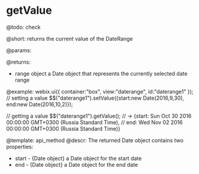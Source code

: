 getValue
=============


@todo:
	check 

@short:
	returns the current value of the DateRange

@params:


@returns:

- range			object		a Date object that represents the currently selected date range


@example:
webix.ui({
    container:"box",
    view:"daterange",
    id:"daterange1"
});
// setting a value
$$("daterange1").setValue({start:new Date(2016,9,30), end:new Date(2016,10,2)}); 

// getting a value
$$("daterange1").getValue(); 
// -> {start: Sun Oct 30 2016 00:00:00 GMT+0300 (Russia Standard Time), 
// end: Wed Nov 02 2016 00:00:00 GMT+0300 (Russia Standard Time)}

@template:	api_method
@descr:
The returned Date object contains two properties:

- start - {Date object} a Date object for the start date
- end - {Date object} a Date object for the end date

